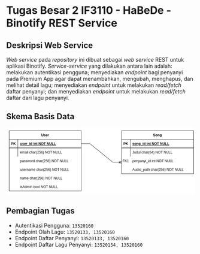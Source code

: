 # Tugas Besar 2 IF3110 - HaBeDe - Binotify REST Service
## Deskripsi Web Service

*Web service* pada *repository* ini dibuat sebagai *web service* REST untuk aplikasi Binotify. *Service-service* yang dilakukan antara lain adalah: melakukan autentikasi pengguna; menyediakan *endpoint* bagi penyanyi pada Premium App agar dapat menambahkan, mengubah, menghapus, dan melihat detail lagu; menyediakan *endpoint* untuk melakukan *read/fetch* daftar penyanyi; dan menyediakan *endpoint* untuk melakukan *read/fetch* daftar dari lagu penyanyi.

## Skema Basis Data
<img src="screenshots/skema.png" /><br>

## Pembagian Tugas
* Autentikasi Pengguna: `13520160`<br>
* Endpoint Olah Lagu: `13520133, 13520160`<br>
* Endpoint Daftar Penyanyi: `13520133, 13520160`<br>
* Endpoint Daftar Lagu Penyanyi: `13520154, 13520160`<br>